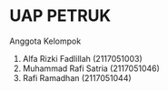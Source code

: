 # UAP PETRUK
Anggota Kelompok
1. Alfa Rizki Fadlillah (2117051003)
2. Muhammad Rafi Satria (2117051046)
3. Rafi Ramadhan (2117051044)
